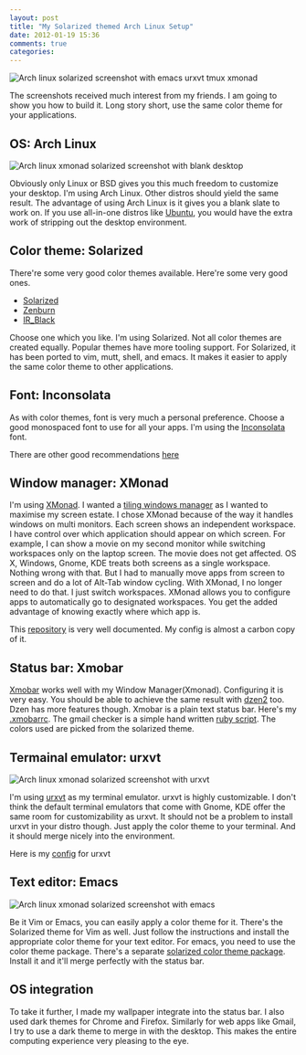 ```yaml
---
layout: post
title: "My Solarized themed Arch Linux Setup"
date: 2012-01-19 15:36
comments: true
categories:
---
```


![Arch linux solarized screenshot with emacs urxvt tmux xmonad](https://s3.amazonaws.com/static.liangzan.net/blog/arch-linux-solarized-screenshot-with-emacs-urxvt-xmonad.png)

The screenshots received much interest from my friends. I am going to show you how to build it. Long story short, use the same color theme for your applications.

<!-- more -->

## OS: Arch Linux

![Arch linux xmonad solarized screenshot with blank desktop](https://s3.amazonaws.com/static.liangzan.net/blog/arch-linux-solarized-screenshot-blank-desktop.png)

Obviously only Linux or BSD gives you this much freedom to customize your desktop. I'm using Arch Linux. Other distros should yield the same result. The advantage of using Arch Linux is it gives you a blank slate to work on. If you use all-in-one distros like [Ubuntu](http://www.ubuntu.com), you would have the extra work of stripping out the desktop environment.

## Color theme: Solarized
There're some very good color themes available. Here're some very good ones.

- [Solarized](http://ethanschoonover.com/solarized)
- [Zenburn](http://slinky.imukuppi.org/zenburnpage/)
- [IR_Black](http://blog.toddwerth.com/entries/13)

Choose one which you like. I'm using Solarized. Not all color themes are created equally. Popular themes have more tooling support. For Solarized, it has been ported to vim, mutt, shell, and emacs. It makes it easier to apply the same color theme to other applications.

## Font: Inconsolata
As with color themes, font is very much a personal preference. Choose a good monospaced font to use for all your apps. I'm using the [Inconsolata](http://levien.com/type/myfonts/inconsolata.html) font.

There are other good recommendations [here](http://hivelogic.com/articles/top-10-programming-fonts/)

## Window manager: XMonad
I'm using [XMonad](http://xmonad.org/). I wanted a [tiling windows manager](http://en.wikipedia.org/wiki/Tiling_window_manager) as I wanted to maximise my screen estate. I chose XMonad because of the way it handles windows on multi monitors. Each screen shows an independent workspace. I have control over which application should appear on which screen. For example, I can show a movie on my second monitor while switching workspaces only on the laptop screen. The movie does not get affected. OS X, Windows, Gnome, KDE treats both screens as a single workspace. Nothing wrong with that. But I had to manually move apps from screen to screen and do a lot of Alt-Tab window cycling. With XMonad, I no longer need to do that. I just switch workspaces. XMonad allows you to configure apps to automatically go to designated workspaces. You get the added advantage of knowing exactly where which app is.

This [repository](https://github.com/vicfryzel/xmonad-config) is very well documented. My config is almost a carbon copy of it.

## Status bar: Xmobar
[Xmobar](http://projects.haskell.org/xmobar/) works well with my Window Manager(Xmonad). Configuring it is very easy. You should be able to achieve the same result with [dzen2](https://sites.google.com/site/gotmor/dzen) too. Dzen has more features though. Xmobar is a plain text status bar. Here's my [.xmobarrc](https://gist.github.com/1643647). The gmail checker is a simple hand written [ruby script](https://gist.github.com/1643664). The colors used are picked from the solarized theme.

## Termainal emulator: urxvt

![Arch linux xmonad solarized screenshot with urxvt](https://s3.amazonaws.com/static.liangzan.net/blog/arch-linux-solarized-screenshot-with-urxvt.png)

I'm using [urxvt](http://software.schmorp.de/pkg/rxvt-unicode.html) as my terminal emulator. urxvt is highly customizable. I don't think the default terminal emulators that come with Gnome, KDE offer the same room for customizability as urxvt. It should not be a problem to install urxvt in your distro though. Just apply the color theme to your terminal. And it should merge nicely into the environment.

Here is my [config](https://gist.github.com/1643690) for urxvt

## Text editor: Emacs

![Arch linux xmonad solarized screenshot with emacs](https://s3.amazonaws.com/static.liangzan.net/blog/arch-linux-solarized-screenshot-with-emacs.png)

Be it Vim or Emacs, you can easily apply a color theme for it. There's the Solarized theme for Vim as well. Just follow the instructions and install the appropriate color theme for your text editor. For emacs, you need to use the color theme package. There's a separate [solarized color theme package](https://github.com/sellout/emacs-color-theme-solarized). Install it and it'll merge perfectly with the status bar.

## OS integration
To take it further, I made my wallpaper integrate into the status bar. I also used dark themes for Chrome and Firefox. Similarly for web apps like Gmail, I try to use a dark theme to merge in with the desktop. This makes the entire computing experience very pleasing to the eye.
